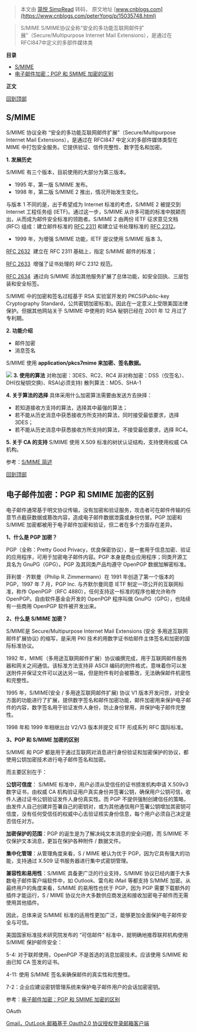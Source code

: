> 本文由 [简悦 SimpRead](http://ksria.com/simpread/) 转码， 原文地址 [www.cnblogs.com](https://www.cnblogs.com/peterYong/p/15035748.html)

> S/MIME S/MIME协议全称“安全的多功能互联网邮件扩展”（Secure/Multipurpose Internet Mail Extensions），是通过在RFCl847中定义的多部件媒体类

**目录**

*   [S/MIME](#_label0)
*   [电子邮件加密：PGP 和 SMIME 加密的区别](#_label1)

**正文**

[回到顶部](#_labelTop)

S/MIME
------

S/MIME 协议全称 “安全的多功能互联网邮件扩展”（Secure/Multipurpose Internet Mail Extensions），是通过在 RFCl847 中定义的多部件媒体类型在 MIME 中打包安全服务。它提供验证、信件完整性、数字签名和加密。

**1. 发展历史**

S/MIME 有三个版本，目前使用的大部分为第三版本。

*   1995 年，第一版 S/MIME 发布。
*   1998 年，第二版 S/MIME 2 推出，情况开始发生变化。

与版本 1 不同的是，出于希望成为 Internet 标准的考虑，S/MIME 2 被提交到 Internet 工程任务组 (IETF)。通过这一步，S/MIME 从许多可能的标准中脱颖而出，从而成为邮件安全标准的领跑者。S/MIME 2 由两份 IETF 征求意见文档 (RFC) 组成：建立邮件标准的 [RFC 2311](http://www.ietf.org/rfc/rfc2311.txt) 和建立证书处理标准的 [RFC 2312](http://www.ietf.org/rfc/rfc2312.txt)。

*   1999 年，为增强 S/MIME 功能，IETF 提议使用 S/MIME 版本 3。

[RFC 2632](http://www.ietf.org/rfc/rfc2632.txt)  建立在 RFC 2311 基础上，指定 S/MIME 邮件的标准；

[RFC 2633](http://www.ietf.org/rfc/rfc2633.txt)  增强了证书处理的 RFC 2312 规范。

[RFC 2634](http://www.ietf.org/rfc/rfc2634.txt)  通过向 S/MIME 添加其他服务扩展了总体功能，如安全回执、三层包装和安全标签。 

S/MIME 中的加密和签名过程基于 RSA 实验室开发的 PKCS(Public-key Cryptography Standard，公共密钥加密标准)。因此在一定意义上受限美国法律保护。但据其他网站关于 S/MIME 中使用的 RSA 秘钥已经在 2001 年 12 月过了专利期。

**2. 功能介绍**

*   邮件加密
*   消息签名

S/MIME 使用 **application/pkcs7mime 来加密、签名数据。**

![](https://img2020.cnblogs.com/blog/727485/202107/727485-20210721161719965-675821272.png) **3. 使用的算法** 对称加密：3DES、RC2、RC4 非对称加密：DSS（仅签名）、DH(仅秘钥交换)、RSA(必须支持) 散列算法：MD5、SHA-1

**4. 关于算法的选择** 具体采用什么加密算法需要由发送方去抉择：

*   若知道接收方支持的算法，选择其中最强的算法；
*   若不能从历史消息中获悉接收方所支持的算法，同时接受最低要求，选择 3DES；
*   若不能从历史消息中获悉接收方所支持的算法，不接受最低要求，选择 RC4。

**5. 关于 CA 的支持** S/MIME 使用 X.509 标准的树状认证结构，支持使用权威 CA 机构。

参考：[S/MIME 简述](https://www.cnblogs.com/worter991/p/13476082.html)

[回到顶部](#_labelTop)

电子邮件加密：PGP 和 SMIME 加密的区别
------------------------

电子邮件通常基于明文协议传输，没有加密和验证服务，攻击者可在邮件传输的任意节点截获数据或篡改内容，造成电子邮件数据泄露或身份仿冒。PGP 加密和 S/MIME 加密都被用于电子邮件加密和验证，但二者在多个方面存在差异。

**1、什么是 PGP 加密？**

PGP（全称：Pretty Good Privacy，优良保密协议），是一套用于信息加密、验证的应用程序，可用于加密电子邮件内容。PGP 本身是商业应用程序；同类开源工具名为 GnuPG（GPG）。PGP 及其同类产品均遵守 OpenPGP 数据加解密标准。

菲利普 · 齐默曼（Philip R. Zimmermann）在 1991 年创造了第一个版本的 PGP，1997 年 7 月，PGP Inc. 与齐默尔曼同意 IETF 制定一项公开的互联网标准，称作 OpenPGP（RFC 4880），任何支持这一标准的程序也被允许称作 OpenPGP。自由软件基金会开发的 OpenPGP 程序叫做 GnuPG（GPG），也陆续有一些商用 OpenPGP 软件被开发出来。

**2、什么是 S/MIME 加密？**

S/MIME​​​​​​​是 Secure/Multipurpose Internet Mail Extensions (安全 多用途互联网邮件扩展协议) 的缩写，是采用 PKI 技术的用数字证书给邮件主体签名和加密的国际标准协议。

1992 年，MIME（多用途互联网邮件扩展）协议编撰完成，用于互联网邮件服务器和网关之间通信。该标准方法支持非 ASCII 编码的附件格式，意味着你可以发送附件并保证文件可以送达另一端，但是附件有时会被篡改，无法确保邮件机密性和完整性。

1995 年，S/MIME(安全 / 多用途互联网邮件扩展) 协议 V1 版本开发问世，对安全方面的功能进行了扩展，提供数字签名和邮件加密功能，邮件加密用来保护电子邮件的内容，数字签名用于验证发件人身份，防止身份冒用，并保护电子邮件完整性。

1998 年和 1999 年相继出台 V2/V3 版本并提交 IETF 形成系列 RFC 国际标准。

**3、PGP 和 S/MIME 加密的区别**

S/MIME 和 PGP 都是用于通过互联网对消息进行身份验证和加密保护的协议，都使用公钥加密技术进行电子邮件签名和加密。

而主要区别在于：

**公钥可信度**： S/MIME 标准中，用户必须从受信任的证书颁发机构申请 X.509v3 数字证书，由权威 CA 机构验证用户真实身份并签署公钥，确保用户公钥可信，收件人通过证书公钥验证发件人身份真实性。而 PGP 不提供强制创建信任的策略，由发件人自己创建并签署自己的密钥对，或为其他通信用户签署公钥增加其密钥可信度，没有任何受信任的权威中心去验证核实身份信息，每个用户必须自己决定是否信任对方。

**加密保护的范围**：PGP 的诞生是为了解决纯文本消息的安全问题，而 S/MIME 不仅保护文本消息，更旨在保护各种附件 / 数据文件。

**集中化管理**：从管理角度来看，S / MIME 被认为优于 PGP，因为它具有强大的功能，支持通过 X.509 证书服务器进行集中式密钥管理。

**兼容性和易用性**：S/MIME 具备更广泛的行业支持，S/MIME 协议已经内置于大多数电子邮件客户端软件中，如 Outlook、雷鸟和 iMail 等都支持 S/MIME 加密。从最终用户的角度来看，S/MIME 的易用性也优于 PGP，因为 PGP 需要下载额外的插件才能运行，S / MIME 协议允许大多数供应商发送和接收加密电子邮件而无需使用其他插件。

因此，总体来说 S/MIME 标准的适用性更加广泛，能够更加全面保护电子邮件安全与可信。

美国国家标准技术研究院发布的 “可信邮件” 标准中，就明确地推荐联邦机构使用 S/MIME 保护邮件安全：

5-4: 对于联邦使用，OpenPGP 不是首选的消息加密技术。应该使用 S/MIME 和由已知 CA 签发的证书。

4-11: 使用 S/MIME 签名来确保邮件的真实性和完整性。

7-2：企业应建设密钥管理系统来保护电子邮件用户的会话加密密钥。

参考：[电子邮件加密：PGP 和 SMIME 加密的区别](https://www.freebuf.com/column/192939.html)

OAuth

[Gmail，OutLook 邮箱基于 Oauth2.0 协议授权登录邮箱客户端](https://blog.csdn.net/weelyy/article/details/65440830)